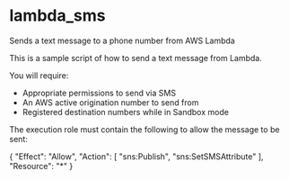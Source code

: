 # lambda_sms
Sends a text message to a phone number from AWS Lambda

This is a sample script of how to send a text message from Lambda.

You will require: 
- Appropriate permissions to send via SMS
- An AWS active origination number to send from
- Registered destination numbers while in Sandbox mode

The execution role must contain the following to allow the message to be sent:

{
  "Effect": "Allow",
  "Action": [
    "sns:Publish",
    "sns:SetSMSAttribute"
  ],
  "Resource": "*"
}

